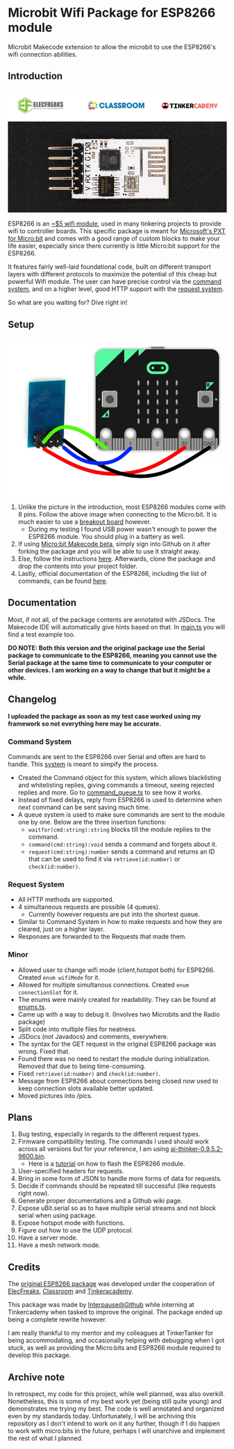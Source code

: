 # Microbit Wifi Package for ESP8266 module

Microbit Makecode extension to allow the microbit to use the ESP8266's wifi connection abilities.

## Introduction
![Image of ESP8266 Module](pics/ESP8266_picture.png)

ESP8266 is an [~$5 wifi module](https://www.elecfreaks.com/estore/esp8266-serial-wifi-module.html), used in many tinkering projects to provide wifi to controller boards. This specific package is meant for [Microsoft's PXT for Micro:bit](https://makecode.microbit.org/) and comes with a good range of custom blocks to make your life easier, especially since there currently is little Micro:bit support for the ESP8266.

It features fairly well-laid foundational code, built on different transport layers with different protocols to maximize the potential of this cheap but powerful Wifi module. The user can have precise control via the [command system](command_queue.ts), and on a higher level, good HTTP support with the [request system](request_queue.ts). 

So what are you waiting for? Dive right in!

## Setup
![Drawing of how to connect ESP8266 to microbit](pics/microbit_to_ESP266_drawing.jpg)
1. Unlike the picture in the introduction, most ESP8266 modules come with 8 pins. Follow the above image when connecting to the Micro:bit. It is much easier to use a [breakout board](https://tinkercademy.com/tutorials/microbit-breakout-board/) however.
    - During my testing I found USB power wasn't enough to power the ESP8266 module. You should plug in a battery as well.
2. If using <a href="http://makecode.microbit.org/beta">Micro:bit Makecode beta</a>, simply sign into Github on it after forking the package and you will be able to use it straight away.
3. Else, follow the instructions <a href="https://makecode.microbit.org/offline">here</a>. Afterwards, clone the package and drop the contents into your project folder.
4. Lastly, official documentation of the ESP8266, including the list of commands, can be found [here](https://www.espressif.com/en/support/download/documents?keys=&field_type_tid%5B%5D=14).

## Documentation
Most, if not all, of the package contents are annotated with JSDocs. The Makecode IDE will automatically give hints based on that. In [main.ts](main.ts) you will find a test example too.

**DO NOTE: Both this version and the original package use the Serial package to communicate to the ESP8266, meaning you cannot use the Serial package at the same time to communicate to your computer or other devices. I am working on a way to change that but it might be a while.**

## Changelog
**I uploaded the package as soon as my test case worked using my framework so not everything here may be accurate.**

### Command System
Commands are sent to the ESP8266 over Serial and often are hard to handle. This [system](command_queue.ts) is meant to simpify the process.
* Created the Command object for this system, which allows blacklisting and whitelisting replies, giving commands a timeout, seeing rejected replies and more. Go to [command_queue.ts](command_queue.ts) to see how it works.
* Instead of fixed delays, reply from ESP8266 is used to determine when next command can be sent saving much time.
* A queue system is used to make sure commands are sent to the module one by one. Below are the three insertion functions:
  * `waitfor(cmd:string):string` blocks till the module replies to the command.
  * `command(cmd:string):void` sends a command and forgets about it.
  * `request(cmd:string):number` sends a command and returns an ID that can be used to find it via `retrieve(id:number)` or `check(id:number)`.

### Request System
* All HTTP methods are supported.
* 4 simultaneous requests are possible (4 queues).
  * Currently however requests are put into the shortest queue.
* Similar to Command System in how to make requests and how they are cleared, just on a higher layer.
* Responses are forwarded to the Requests that made them.

### Minor
* Allowed user to change wifi mode (client,hotspot both) for ESP8266. Created `enum wifiMode` for it.
* Allowed for multiple simultanous connections. Created `enum connectionSlot` for it.
* The enums were mainly created for readability. They can be found at [enums.ts](enums.ts).
* Came up with a way to debug it. (Involves two Microbits and the Radio package)
* Split code into multiple files for neatness.
* JSDocs (not Javadocs) and comments, everywhere.
* The syntax for the GET request in the original ESP8266 package was wrong. Fixed that.
* Found there was no need to restart the module during initialization. Removed that due to being time-consuming.
* Fixed `retrieve(id:number)` and `check(id:number)`.
* Message from ESP8266 about connections being closed now used to keep connection slots available better updated.
* Moved pictures into /pics.

## Plans
1. Bug testing, especially in regards to the different request types.
2. Firmware compatibility testing. The commands I used should work across all versions but for your reference, I am using [ai-thinker-0.9.5.2-9600.bin](http://wiki.aprbrother.com/en/Firmware_For_ESP8266.html). 
    * Here is a [tutorial](https://nodemcu.readthedocs.io/en/latest/en/flash/) on how to flash the ESP8266 module.
3. User-specified headers for requests.
4. Bring in some form of JSON to handle more forms of data for requests.
5. Decide if commands should be repeated till successful (like requests right now).
6. Generate proper documentations and a Github wiki page.
7. Expose uBit.serial so as to have multiple serial streams and not block serial when using package.
8. Expose hotspot mode with functions.
9. Figure out how to use the UDP protocol.
10. Have a server mode.
11. Have a mesh network mode.

## Credits
The [original ESP8266 package](https://github.com/elecfreaks/pxt-esp8266iot) was developed under the cooperation of [ElecFreaks](https://www.elecfreaks.com/), [Classroom](http://www.classroom.com.hk/) and [Tinkeracademy](https://tinkercademy.com/). 

This package was made by [Interpause@Github](https://github.com/Interpause) while interning at Tinkercademy when tasked to improve the original. The package ended up being a complete rewrite however.

I am really thankful to my mentor and my colleagues at TinkerTanker for being accommodating, and occasionally helping with debugging when I got stuck, as well as providing the Micro:bits and ESP8266 module required to develop this package.

## Archive note

In retrospect, my code for this project, while well planned, was also overkill. Nonetheless, this is some of my best work yet (being still quite young) and demonstrates me trying my best. The code is well annotated and organized even by my standards today. Unfortunately, I will be archiving this repository as I don't intend to work on it any further, though if I do happen to work with micro:bits in the future, perhaps I will unarchive and implement the rest of what I planned.
